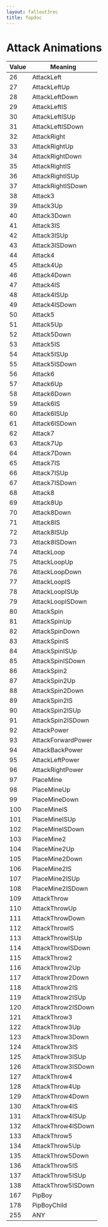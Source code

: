 ```yaml
---
layout: fallout3rec
title: fopdoc
---
```

Attack Animations
=================

Value | Meaning
------|--------
26 | AttackLeft
27 | AttackLeftUp
28 | AttackLeftDown
29 | AttackLeftIS
30 | AttackLeftISUp
31 | AttackLeftISDown
32 | AttackRight
33 | AttackRightUp
34 | AttackRightDown
35 | AttackRightIS
36 | AttackRightISUp
37 | AttackRightISDown
38 | Attack3
39 | Attack3Up
40 | Attack3Down
41 | Attack3IS
42 | Attack3ISUp
43 | Attack3ISDown
44 | Attack4
45 | Attack4Up
46 | Attack4Down
47 | Attack4IS
48 | Attack4ISUp
49 | Attack4ISDown
50 | Attack5
51 | Attack5Up
52 | Attack5Down
53 | Attack5IS
54 | Attack5ISUp
55 | Attack5ISDown
56 | Attack6
57 | Attack6Up
58 | Attack6Down
59 | Attack6IS
60 | Attack6ISUp
61 | Attack6ISDown
62 | Attack7
63 | Attack7Up
64 | Attack7Down
65 | Attack7IS
66 | Attack7ISUp
67 | Attack7ISDown
68 | Attack8
69 | Attack8Up
70 | Attack8Down
71 | Attack8IS
72 | Attack8ISUp
73 | Attack8ISDown
74 | AttackLoop
75 | AttackLoopUp
76 | AttackLoopDown
77 | AttackLoopIS
78 | AttackLoopISUp
79 | AttackLoopISDown
80 | AttackSpin
81 | AttackSpinUp
82 | AttackSpinDown
83 | AttackSpinIS
84 | AttackSpinISUp
85 | AttackSpinISDown
86 | AttackSpin2
87 | AttackSpin2Up
88 | AttackSpin2Down
89 | AttackSpin2IS
90 | AttackSpin2ISUp
91 | AttackSpin2ISDown
92 | AttackPower
93 | AttackForwardPower
94 | AttackBackPower
95 | AttackLeftPower
96 | AttackRightPower
97 | PlaceMine
98 | PlaceMineUp
99 | PlaceMineDown
100 | PlaceMineIS
101 | PlaceMineISUp
102 | PlaceMineISDown
103 | PlaceMine2
104 | PlaceMine2Up
105 | PlaceMine2Down
106 | PlaceMine2IS
107 | PlaceMine2ISUp
108 | PlaceMine2ISDown
109 | AttackThrow
110 | AttackThrowUp
111 | AttackThrowDown
112 | AttackThrowIS
113 | AttackThrowISUp
114 | AttackThrowISDown
115 | AttackThrow2
116 | AttackThrow2Up
117 | AttackThrow2Down
118 | AttackThrow2IS
119 | AttackThrow2ISUp
120 | AttackThrow2ISDown
121 | AttackThrow3
122 | AttackThrow3Up
123 | AttackThrow3Down
124 | AttackThrow3IS
125 | AttackThrow3ISUp
126 | AttackThrow3ISDown
127 | AttackThrow4
128 | AttackThrow4Up
129 | AttackThrow4Down
130 | AttackThrow4IS
131 | AttackThrow4ISUp
132 | AttackThrow4ISDown
133 | AttackThrow5
134 | AttackThrow5Up
135 | AttackThrow5Down
136 | AttackThrow5IS
137 | AttackThrow5ISUp
138 | AttackThrow5ISDown
167 | PipBoy
178 | PipBoyChild
255 |  ANY

